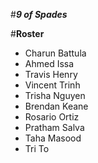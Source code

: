 #***9 of Spades***

#**Roster**
* Charun Battula
* Ahmed Issa
* Travis Henry
* Vincent Trinh
* Trisha Nguyen
* Brendan Keane
* Rosario Ortiz
* Pratham Salva
* Taha Masood
* Tri To



